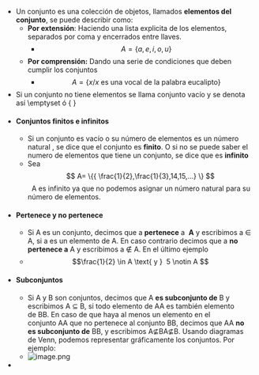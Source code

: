- Un conjunto es una colección de objetos, llamados **elementos del conjunto**, se puede describir como:
	- **Por extensión**: Haciendo una lista explicita de los elementos, separados por coma y encerrados entre llaves.
		- $$A=\{{a,e,i,o,u}\}$$
	- **Por comprensión:** Dando una serie de condiciones que deben cumplir los conjuntos
		- $$A=\{ {x/x \text{ es una vocal de la palabra eucalipto}} \}$$
- Si un conjunto no tiene elementos se llama conjunto vacío y se denota así \emptyset ó  \{ \}
- #### Conjuntos finitos e infinitos
	- Si un conjunto es vacío o su número de elementos es un número natural , se dice que el conjunto es **finito**. O si no se puede saber el numero de elementos que tiene un conjunto, se dice que es  **infinito**
	- Sea $$ A= \{{ \frac{1}{2},\frac{1}{3},14,15,…} \} $$  A es infinito ya que no podemos asignar un número natural para su número de elementos.
- #### Pertenece y no pertenece
	- Si A es un conjunto, decimos que a **pertenece** a  **A** y escribimos a ∈ A, si a es un elemento de A. En caso contrario decimos que a **no pertenece a** A y escribimos a ∉ A. En el último ejemplo
	- $$\frac{1}{2} \in A \text{ y }  5 \notin A $$
- #### Subconjuntos
	- Si A y B son conjuntos, decimos que A **es subconjunto de** B y escribimos A ⊆ B, si todo elemento de AA es también elemento de BB. En caso de que haya al menos un elemento en el conjunto AA que no pertenece al conjunto BB, decimos que AA **no es subconjunto de** BB, y escribimos A⊈BA⊈B. Usando diagramas de Venn, podemos representar gráficamente los conjuntos. Por ejemplo:
	- ![image.png](../assets/image_1660575441799_0.png)
-